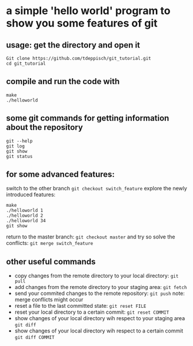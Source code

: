 # a simple 'hello world' program to show you some features of git

## usage: get the directory and open it
	Git clone https://github.com/tdeppisch/git_tutorial.git
	cd git_tutorial

## compile and run the code with
	make
	./helloworld

## some git commands for getting information about the repository
	git --help
	git log
	git show
	git status

## for some advanced features:
switch to the other branch `git checkout switch_feature`
explore the newly introduced features:

    make
    ./helloworld 1
    ./helloworld 2
    ./helloworld 34
    git show
	
return to the master branch: `git checkout master`
and try so solve the conflicts: `git merge switch_feature`

## other useful commands
- copy changes from the remote directory to your local directory: `git
pull`
- add changes from the remote directory to your staging area: `git fetch`
- send your commited changes to the remote repository: `git push`
    note: merge conflicts might occur
- reset a file to the last committed state: `git reset FILE`
- reset your local directory to a certain commit: `git reset COMMIT`
- show changes of your local directory wih respect to your staging area `git diff`
- show changes of your local directory wih respect to a certain commit `git diff COMMIT`
